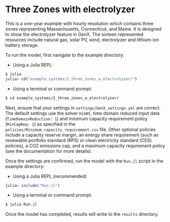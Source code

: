 # Three Zones with electrolyzer

This is a one-year example with hourly resolution which contains three zones representing Massachusetts, Connecticut, and Maine. It is designed to show the electrolyzer feature in GenX. The sixteen represented resources include natural gas, solar PV, wind, electrolyzer and lithium-ion battery storage.

To run the model, first navigate to the example directory:

- Using a Julia REPL:

```bash
$ julia
julia> cd("example_systems/2_three_zones_w_electrolyzer/")
```

- Using a terminal or command prompt:
```bash
$ cd example_systems/2_three_zones_w_electrolyzer/
``` 
   
Next, ensure that your settings in `settings/GenX_settings.yml` are correct. The default settings use the solver `HiGHS`, time domain reduced input data (`TimeDomainReduction: 1`) and minimum capacity requirement policy (`MinCapReq: 1`) as specified in the `policies/Minimum_capacity_requirement.csv` file. Other optional policies include a capacity reserve margin, an energy share requirement (such as renewable portfolio standard (RPS) or clean electricity standard (CES) policies), a CO2 emissions cap, and a maximum capacity requirement policy (see the documentation for more details). 

Once the settings are confirmed, run the model with the `Run.jl` script in the example directory:

- Using a Julia REPL (recommended)
```julia
julia> include("Run.jl")
```
- Using a terminal or command prompt:
```bash
$ julia Run.jl
```

Once the model has completed, results will write to the `results` directory.

